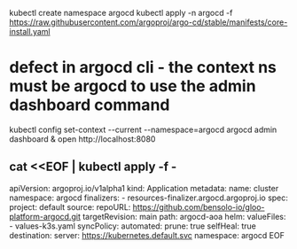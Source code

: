 
kubectl create namespace argocd
kubectl apply -n argocd -f https://raw.githubusercontent.com/argoproj/argo-cd/stable/manifests/core-install.yaml
# defect in argocd cli - the context ns must be argocd to use the admin dashboard command
kubectl config set-context --current --namespace=argocd
argocd admin dashboard &
open http://localhost:8080

cat <<EOF | kubectl apply -f -
---
apiVersion: argoproj.io/v1alpha1
kind: Application
metadata:
  name: cluster
  namespace: argocd
  finalizers:
    - resources-finalizer.argocd.argoproj.io
spec:
  project: default
  source:
    repoURL: https://github.com/bensolo-io/gloo-platform-argocd.git
    targetRevision: main
    path: argocd-aoa
    helm:
      valueFiles:
      - values-k3s.yaml
  syncPolicy:
    automated:
      prune: true
      selfHeal: true 
  destination:
    server: https://kubernetes.default.svc
    namespace: argocd
EOF